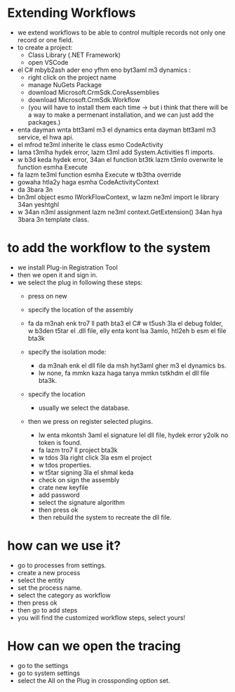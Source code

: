 # Extending Workflows
* we extend workflows to be able to control multiple records not only one record or one field. 
* to create a project:
  * Class Library (.NET Framework)
  * open VSCode
* el C# mbyb2ash ader eno yfhm eno byt3aml m3 dynamics : 
  * right click on the project name
  * manage NuGets Package
  * download Microsoft.CrmSdk.CoreAssemblies
  * download Microsoft.CrmSdk.Workflow
  * (you will have to install them each time -> but i think that there will be a way to make a permenant installation, and we can just add the packages.)
* enta dayman wnta btt3aml m3 el dynamics enta dayman btt3aml m3 service, el hwa api. 
* el mfrod te3ml inherite le class esmo CodeActivity
* lama t3mlha hydek error, lazm t3ml add System.Activities fl imports.
* w b3d keda hydek error, 34an el function bt3tk lazm t3mlo overwrite le function esmha Execute
* fa lazm te3ml function esmha Execute w tb3tha override
* gowaha htla2y haga esmha CodeActivityContext
* da 3bara 3n
* bn3ml object esmo IWorkFlowContext, w lazm ne3ml import le library 34an yeshtghl
* w 34an n3ml assignment lazm ne3ml context.GetExtension<IWorkflowContext>() 34an hya 3bara 3n template class. 


# to add the workflow to the system 
* we install Plug-in Registration Tool
* then we open it and sign in. 
* we select the plug in following these steps: 
  * press on new
  * specify the location of the assembly
  * fa da m3nah enk tro7 ll path bta3 el C# w t5ush 3la el debug folder, w b3den t5tar el .dll file, elly enta kont lsa 3amlo, htl2eh b esm el file bta3k
  * specify the isolation mode: 
    * da m3nah enk el dll file da msh hyt3aml gher m3 el dynamics bs.
    * lw none, fa mmkn kaza haga tanya mmkn tstkhdm el dll file bta3k. 
     
  * specify the location
    * usually we select the database.
  * then we press on register selected plugins.
    * lw enta mkontsh 3aml el signature lel dll file, hydek error y2olk no token is found. 
    * fa lazm tro7 ll project bta3k
    * w tdos 3la right click 3la esm el project
    * w tdos properties.
    * w t5tar signing 3la el shmal keda
    * check on sign the assembly
    * crate new keyfile
    * add password
    * select the signature algorithm 
    * then press ok
    * then rebuild the system to recreate the dll file. 
# how can we use it? 
* go to processes from settings. 
* create a new process
* select the entity
* set the process name. 
* select the category as workflow
* then press ok
* then go to add steps
* you will find the customized workflow steps, select yours!

# How can we open the tracing
* go to the settings
* go to system settings
* select the All on the Plug in crossponding option set. 